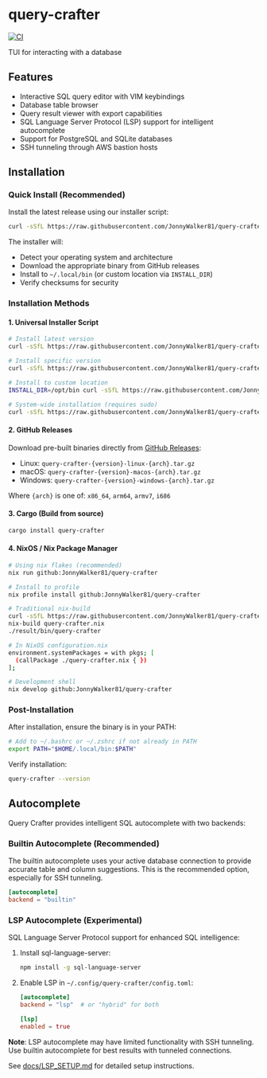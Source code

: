# query-crafter

[![CI](https://github.com//query-crafter/workflows/CI/badge.svg)](https://github.com//query-crafter/actions)

TUI for interacting with a database

## Features

- Interactive SQL query editor with VIM keybindings
- Database table browser
- Query result viewer with export capabilities
- SQL Language Server Protocol (LSP) support for intelligent autocomplete
- Support for PostgreSQL and SQLite databases
- SSH tunneling through AWS bastion hosts

## Installation

### Quick Install (Recommended)

Install the latest release using our installer script:

```bash
curl -sSfL https://raw.githubusercontent.com/JonnyWalker81/query-crafter/main/install.sh | sh
```

The installer will:
- Detect your operating system and architecture
- Download the appropriate binary from GitHub releases
- Install to `~/.local/bin` (or custom location via `INSTALL_DIR`)
- Verify checksums for security

### Installation Methods

#### 1. Universal Installer Script

```bash
# Install latest version
curl -sSfL https://raw.githubusercontent.com/JonnyWalker81/query-crafter/main/install.sh | sh

# Install specific version
curl -sSfL https://raw.githubusercontent.com/JonnyWalker81/query-crafter/main/install.sh | sh -s -- --version v0.1.0

# Install to custom location
INSTALL_DIR=/opt/bin curl -sSfL https://raw.githubusercontent.com/JonnyWalker81/query-crafter/main/install.sh | sh

# System-wide installation (requires sudo)
curl -sSfL https://raw.githubusercontent.com/JonnyWalker81/query-crafter/main/install.sh | sudo sh
```

#### 2. GitHub Releases

Download pre-built binaries directly from [GitHub Releases](https://github.com/JonnyWalker81/query-crafter/releases):

- Linux: `query-crafter-{version}-linux-{arch}.tar.gz`
- macOS: `query-crafter-{version}-macos-{arch}.tar.gz`
- Windows: `query-crafter-{version}-windows-{arch}.tar.gz`

Where `{arch}` is one of: `x86_64`, `arm64`, `armv7`, `i686`

#### 3. Cargo (Build from source)

```bash
cargo install query-crafter
```

#### 4. NixOS / Nix Package Manager

```bash
# Using nix flakes (recommended)
nix run github:JonnyWalker81/query-crafter

# Install to profile
nix profile install github:JonnyWalker81/query-crafter

# Traditional nix-build
curl -sSfL https://raw.githubusercontent.com/JonnyWalker81/query-crafter/main/nix/query-crafter.nix -o query-crafter.nix
nix-build query-crafter.nix
./result/bin/query-crafter

# In NixOS configuration.nix
environment.systemPackages = with pkgs; [
  (callPackage ./query-crafter.nix { })
];

# Development shell
nix develop github:JonnyWalker81/query-crafter
```

### Post-Installation

After installation, ensure the binary is in your PATH:

```bash
# Add to ~/.bashrc or ~/.zshrc if not already in PATH
export PATH="$HOME/.local/bin:$PATH"
```

Verify installation:

```bash
query-crafter --version
```

## Autocomplete

Query Crafter provides intelligent SQL autocomplete with two backends:

### Builtin Autocomplete (Recommended)
The builtin autocomplete uses your active database connection to provide accurate table and column suggestions. This is the recommended option, especially for SSH tunneling.

```toml
[autocomplete]
backend = "builtin"
```

### LSP Autocomplete (Experimental)
SQL Language Server Protocol support for enhanced SQL intelligence:

1. Install sql-language-server:
   ```bash
   npm install -g sql-language-server
   ```

2. Enable LSP in `~/.config/query-crafter/config.toml`:
   ```toml
   [autocomplete]
   backend = "lsp"  # or "hybrid" for both
   
   [lsp]
   enabled = true
   ```

**Note**: LSP autocomplete may have limited functionality with SSH tunneling. Use builtin autocomplete for best results with tunneled connections.

See [docs/LSP_SETUP.md](docs/LSP_SETUP.md) for detailed setup instructions.
